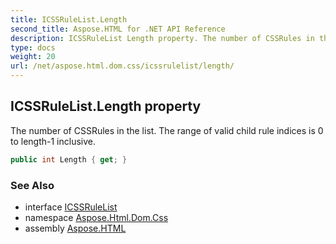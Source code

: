 ```yaml
---
title: ICSSRuleList.Length
second_title: Aspose.HTML for .NET API Reference
description: ICSSRuleList Length property. The number of CSSRules in the list. The range of valid child rule indices is 0 to length-1 inclusive
type: docs
weight: 20
url: /net/aspose.html.dom.css/icssrulelist/length/
---
```

## ICSSRuleList.Length property

The number of CSSRules in the list. The range of valid child rule indices is 0 to length-1 inclusive.

```csharp
public int Length { get; }
```

### See Also

* interface [ICSSRuleList](../)
* namespace [Aspose.Html.Dom.Css](../../../aspose.html.dom.css/)
* assembly [Aspose.HTML](../../../)
